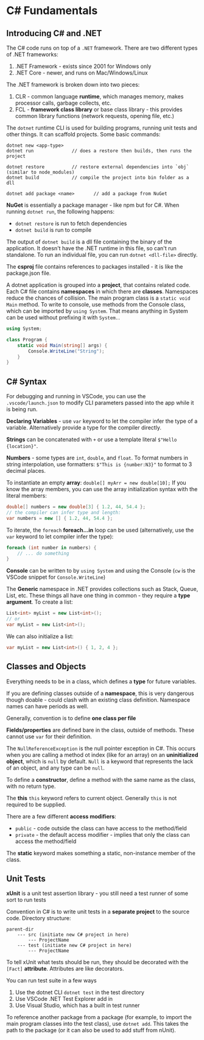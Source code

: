# C# Fundamentals



## Introducing C# and .NET

The C# code runs on top of a `.NET` framework. There are two different types of .NET frameworks:

1. .NET Framework - exists since 2001 for Windows only
2. .NET Core - newer, and runs on Mac/Windows/Linux

The .NET framework is broken down into two pieces:

1. CLR - common language **runtime**, which manages memory, makes processor calls, garbage collects, etc.
2. FCL - **framework class library** or base class library - this provides common library functions (network requests, opening file, etc.)



The `dotnet` runtime CLI is used for building programs, running unit tests and other things. It can scaffold projects. Some basic commands:

```
dotnet new <app-type>
dotnet run				// does a restore then builds, then runs the project

dotnet restore			// restore external dependencies into `obj` (similar to node_modules)
dotnet build			// compile the project into bin folder as a dll

dotnet add package <name>		// add a package from NuGet
```



**NuGet** is essentially a package manager - like npm but for C#. When running `dotnet run`, the following happens:

- `dotnet restore`  is run to fetch dependencies
- `dotnet build` is run to compile

The output of `dotnet build` is a dll file containing the binary of the application. It doesn't have the .NET runtime in this file, so can't run standalone. To run an individual file, you can run `dotnet <dll-file>` directly.

The **csproj** file contains references to packages installed - it is like the package.json file.



A dotnet application is grouped into a **project**, that contains related code. Each C# file contains **namespaces** in which there are **classes**. Namespaces reduce the chances of collision. The main program class is a `static void Main` method. To write to console, use methods from the Console class, which can be imported by `using System`. That means anything in System can be used without prefixing it with `System.`.

```c#
using System;

class Program {
	static void Main(string[] args) {
        Console.WriteLine("String");
    }
}

```



## C# Syntax

For debugging and running in VSCode, you can use the `.vscode/launch.json` to modify CLI parameters passed into the app while it is being run.



**Declaring Variables** - use `var` keyword to let the compiler infer the type of a variable. Alternatively provide a type for the compiler directly.



**Strings** can be concatenated with `+` or use a template literal `$"Hello {location}"`.

**Numbers** - some types are `int`, `double`, and `float`. 
To format numbers in string interpolation, use formatters: `$"This is {number:N3}"` to format to 3 decimal places.

To instantiate an empty **array**: `double[] myArr = new double[10];` If you know the array members, you can use the array initialization syntax with the literal members:

```c#
double[] numbers = new double[3] { 1.2, 44, 54.4 };
// the compiler can infer type and length:
var numbers = new [] { 1.2, 44, 54.4 };
```

To iterate, the `foreach` **foreach...in** loop can be used (alternatively, use the `var` keyword to let compiler infer the type):

```c#
foreach (int number in numbers) {
	// ... do something
}
```



**Console** can be written to by `using System` and using the Console (`cw` is the VSCode snippet for `Console.WriteLine`)



The **Generic** namespace in .NET provides collections such as Stack, Queue, List, etc. These things all have one thing in common - they require a **type argument**. To create a list:

```c#
List<int> myList = new List<int>();
// or
var myList = new List<int>();
```

We can also initialize a list:

```c#
var myList = new List<int>() { 1, 2, 4 };
```



## Classes and Objects

Everything needs to be in a class, which defines a **type** for future variables.

If you are defining classes outside of a **namespace**, this is very dangerous though doable - could clash with an existing class definition. Namespace names can have periods as well.

Generally, convention is to define **one class per file**

**Fields/properties** are defined bare in the class, outside of methods. These cannot use `var` for their definition.

The `NullReferenceException` is the null pointer exception in C#. This occurs when you are calling a method ot index (like for an array) on an **uninitialized object**, which is `null` by default. `Null` is a keyword that represents the lack of an object, and any type can be `null`.

To define a **constructor**, define a method with the same name as the class, with no return type.

The **this** `this` keyword refers to current object. Generally `this` is not required to be supplied.

There are a few different **access modifiers**:

- `public` - code outside the class can have access to the method/field
- `private` - the default access modifier - implies that only the class can access the method/field

The **static** keyword makes something a static, non-instance member of the class.



## Unit Tests

**xUnit** is a unit test assertion library - you still need a test runner of some sort to run tests

Convention in C# is to write unit tests in a **separate project** to the source code. Directory structure:

```
parent-dir
	--- src (initiate new C# project in here)
		--- ProjectName
	--- test (initiate new C# project in here)
		--- ProjectName
```



To tell xUnit what tests should be run, they should be decorated with the `[Fact]` **attribute**. Attributes are like decorators.

You can run test suite in a few ways

1. Use the dotnet CLI `dotnet test` in the test directory
2. Use VSCode .NET Test Explorer add in
3. Use Visual Studio, which has a built in test runner 

To reference another package from a package (for example, to import the main program classes into the test class), use `dotnet add`. This takes the path to the package (or it can also be used to add stuff from nUnit).

